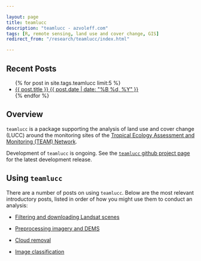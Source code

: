 ```yaml
---

layout: page
title: teamlucc
description: "teamlucc - azvoleff.com"
tags: [R, remote sensing, land use and cover change, GIS]
redirect_from: "/research/teamlucc/index.html"

---
```


## Recent Posts
<ul class="post-list">
{% for post in site.tags.teamlucc limit:5 %} 
  <li><article><a href="{{ site.url }}{{ post.url }}">{{ post.title }} <span class="entry-date"><time datetime="{{ post.date | date_to_xmlschema }}">{{ post.date | date: "%B %d, %Y" }}</time></span></a></article></li>
{% endfor %}
</ul>

## Overview
`teamlucc` is a package supporting the analysis of land use and cover change 
(LUCC) around the monitoring sites of the <a title="TEAM Network" 
href="http://www.teamnetwork.org">Tropical Ecology Assessment and Monitoring 
(TEAM) Network</a>.

Development of `teamlucc` is ongoing. See the [`teamlucc` github project 
page](https://github.com/azvoleff/teamlucc) for the latest development release.

## Using `teamlucc`

There are a number of posts on using `teamlucc`. Below are the most relevant 
introductory posts, listed in order of how you might use them to conduct an 
analysis:

* [Filtering and downloading Landsat 
  scenes](/articles/filtering-landsat-with-teamlucc)

* [Preprocessing imagery and 
  DEMS](/articles/preprocessing-imagery-with-teamlucc)

* [Cloud removal](/articles/cloud-removal-with-teamlucc)

* [Image classification](/articles/image-classification-with-teamlucc)
